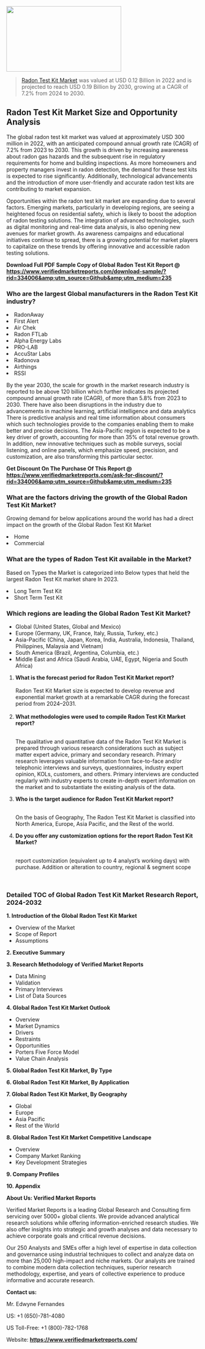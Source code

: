 <img src="https://ffe5etoiles.com/wp-content/uploads/2024/12/MST1-300x171.png" alt="" width="300" height="171" class="alignnone size-medium wp-image-20088" /><blockquote><p><p><a href="https://www.verifiedmarketreports.com/download-sample/?rid=334006&utm_source=Github&utm_medium=235" target="_blank">Radon Test Kit Market</a> was valued at USD 0.12 Billion in 2022 and is projected to reach USD 0.19 Billion by 2030, growing at a CAGR of 7.2% from 2024 to 2030.</p></blockquote><p><h2>Radon Test Kit Market Size and Opportunity Analysis</h2> <p>The global radon test kit market was valued at approximately USD 300 million in 2022, with an anticipated compound annual growth rate (CAGR) of 7.2% from 2023 to 2030. This growth is driven by increasing awareness about radon gas hazards and the subsequent rise in regulatory requirements for home and building inspections. As more homeowners and property managers invest in radon detection, the demand for these test kits is expected to rise significantly. Additionally, technological advancements and the introduction of more user-friendly and accurate radon test kits are contributing to market expansion.</p> <p>Opportunities within the radon test kit market are expanding due to several factors. Emerging markets, particularly in developing regions, are seeing a heightened focus on residential safety, which is likely to boost the adoption of radon testing solutions. The integration of advanced technologies, such as digital monitoring and real-time data analysis, is also opening new avenues for market growth. As awareness campaigns and educational initiatives continue to spread, there is a growing potential for market players to capitalize on these trends by offering innovative and accessible radon testing solutions.</p> </p><p class=""><strong>Download Full PDF Sample Copy of Global Radon Test Kit Report @ <a href="https://www.verifiedmarketreports.com/download-sample/?rid=334006&amp;utm_source=Github&amp;utm_medium=235" target="_blank">https://www.verifiedmarketreports.com/download-sample/?rid=334006&amp;utm_source=Github&amp;utm_medium=235</a></strong></p><h3 id="" class="">Who are the largest Global manufacturers in the Radon Test Kit industry?</h3><p><li>RadonAway</li><li> First Alert</li><li> Air Chek</li><li> Radon FTLab</li><li> Alpha Energy Labs</li><li> PRO-LAB</li><li> AccuStar Labs</li><li> Radonova</li><li> Airthings</li><li> RSSI</li></p><div class=""><div class="" dir="" data-message-author-role="" data-message-id="" data-message-model-slug=""><div class=""><div class=""><div class=""><div class="" dir="" data-message-author-role="" data-message-id="" data-message-model-slug=""><div class=""><div class=""><p>By the year 2030, the scale for growth in the market research industry is reported to be above 120 billion which further indicates its projected compound annual growth rate (CAGR), of more than 5.8% from 2023 to 2030. There have also been disruptions in the industry due to advancements in machine learning, artificial intelligence and data analytics There is predictive analysis and real time information about consumers which such technologies provide to the companies enabling them to make better and precise decisions. The Asia-Pacific region is expected to be a key driver of growth, accounting for more than 35% of total revenue growth. In addition, new innovative techniques such as mobile surveys, social listening, and online panels, which emphasize speed, precision, and customization, are also transforming this particular sector.</p><p><strong>Get Discount On The Purchase Of This Report @&nbsp; <a href="https://www.verifiedmarketreports.com/ask-for-discount/?rid=334006&amp;utm_source=Github&amp;utm_medium=235" target="_blank">https://www.verifiedmarketreports.com/ask-for-discount/?rid=334006&amp;utm_source=Github&amp;utm_medium=235</a></strong></p></div></div></div></div></div></div></div></div><h3 id="" class="">What are the factors driving the growth of the Global Radon Test Kit Market?</h3><p id="" class="">Growing demand for below applications around the world has had a direct impact on the growth of the Global Radon Test Kit Market</p><p id="" class=""><li>Home</li><li> Commercial</li></p><h3 id="" class="">What are the types of Radon Test Kit available in the Market?</h3><p id="" class="">Based on Types the Market is categorized into Below types that held the largest Radon Test Kit market share In 2023.</p><p id="" class=""><li>Long Term Test Kit</li><li> Short Term Test Kit</li></p><h3 id="" class="">Which regions are leading the Global Radon Test Kit Market?</h3><ul><li>Global (United States, Global and Mexico)</li><li>Europe (Germany, UK, France, Italy, Russia, Turkey, etc.)</li><li>Asia-Pacific (China, Japan, Korea, India, Australia, Indonesia, Thailand, Philippines, Malaysia and Vietnam)</li><li>South America (Brazil, Argentina, Columbia, etc.)</li><li>Middle East and Africa (Saudi Arabia, UAE, Egypt, Nigeria and South Africa)</li></ul><p><ol><li><strong>What is the forecast period for Radon Test Kit Market report?<br /></strong><br /><span data-sheets-root="1" data-sheets-value="{&quot;1&quot;:2,&quot;2&quot;:&quot;XXXX size is expected to develop revenue and exponential market growth at a remarkable CAGR during the forecast period from 2024&ndash;2030.&quot;}" data-sheets-userformat="{&quot;2&quot;:12674,&quot;4&quot;:{&quot;1&quot;:2,&quot;2&quot;:16776960},&quot;10&quot;:2,&quot;11&quot;:0,&quot;15&quot;:&quot;Arial&quot;,&quot;16&quot;:12}">Radon Test Kit Market size is expected to develop revenue and exponential market growth at a remarkable CAGR during the forecast period from 2024&ndash;2031.</span><br /><br /></li><li><strong>What methodologies were used to compile Radon Test Kit Market report?<br /><br /></strong><p>The qualitative and quantitative data of the&nbsp;Radon Test Kit Market is prepared through various research considerations such as subject matter expert advice, primary and secondary research. Primary research leverages valuable information from face-to-face and/or telephonic interviews and surveys, questionnaires, industry expert opinion, KOLs, customers, and others. Primary interviews are conducted regularly with industry experts to create in-depth expert information on the market and to substantiate the existing analysis of the data.&nbsp;</p></li><li><strong>Who is the target audience for Radon Test Kit Market report?<br /><br /></strong><p>On the basis of Geography, The&nbsp;Radon Test Kit Market is classified into North America, Europe, Asia Pacific, and the Rest of the world.</p></li><li><strong>Do you offer any customization options for the report Radon Test Kit Market?<br /><br /></strong><p>report customization (equivalent up to 4 analyst&rsquo;s working days) with purchase. Addition or alteration to country, regional &amp; segment scope</p><p>&nbsp;</p></li></ol></p><h3 id="" class="">Detailed TOC of Global Radon Test Kit Market Research Report, 2024-2032</h3><p id="" class=""><strong>1. Introduction of the Global Radon Test Kit Market</strong></p><ul><li>Overview of the Market</li><li>Scope of Report</li><li>Assumptions</li></ul><p id="" class=""><strong>2. Executive Summary</strong></p><p id="" class=""><strong>3. Research Methodology of&nbsp;Verified Market Reports</strong></p><ul><li>Data Mining</li><li>Validation</li><li>Primary Interviews</li><li>List of Data Sources</li></ul><p id="" class=""><strong>4. Global Radon Test Kit Market Outlook</strong></p><ul><li>Overview</li><li>Market Dynamics</li><li>Drivers</li><li>Restraints</li><li>Opportunities</li><li>Porters Five Force Model</li><li>Value Chain Analysis</li></ul><p id="" class=""><strong>5. Global Radon Test Kit Market, By&nbsp;Type</strong></p><p id="" class=""><strong>6. Global Radon Test Kit Market, By Application</strong></p><p id="" class=""><strong>7. Global Radon Test Kit Market, By Geography</strong></p><ul><li>Global</li><li>Europe</li><li>Asia Pacific</li><li>Rest of the World</li></ul><p id="" class=""><strong>8. Global Radon Test Kit Market Competitive Landscape</strong></p><ul><li>Overview</li><li>Company Market Ranking</li><li>Key Development Strategies</li></ul><p id="" class=""><strong>9. Company Profiles</strong></p><p id="" class=""><strong>10. Appendix</strong></p><p id="" class=""><strong>About Us: Verified Market Reports</strong></p><p id="" class="">Verified Market Reports is a leading Global Research and Consulting firm servicing over 5000+ global clients. We provide advanced analytical research solutions while offering information-enriched research studies. We also offer insights into strategic and growth analyses and data necessary to achieve corporate goals and critical revenue decisions.</p><p id="" class="">Our 250 Analysts and SMEs offer a high level of expertise in data collection and governance using industrial techniques to collect and analyze data on more than 25,000 high-impact and niche markets. Our analysts are trained to combine modern data collection techniques, superior research methodology, expertise, and years of collective experience to produce informative and accurate research.</p><p id="" class=""><strong>Contact us:</strong></p><p id="" class="">Mr. Edwyne Fernandes</p><p id="" class="">US: +1 (650)-781-4080</p><p id="" class="">US Toll-Free: +1 (800)-782-1768</p><p id="" class="">Website: <a target="" data-test-app-aware-link=""><strong>https://www.verifiedmarketreports.com/</strong></a></p>
